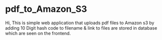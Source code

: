 # pdf_to_Amazon_S3
Hi,
This is simple web application that uploads pdf files to Amazon s3 by adding 10 Digit hash code to filename & link to files are stored in database which are seen on the  frontend.

